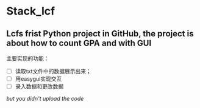 # Stack_lcf
Lcfs frist Python project in GitHub, the project is about how to count GPA and with GUI
---

主要实现的功能：
- [ ] 读取txt文件中的数据展示出来；
- [ ] 用easygui实现交互
- [ ] 录入数据和更改数据

*but you didn't upload the code*

